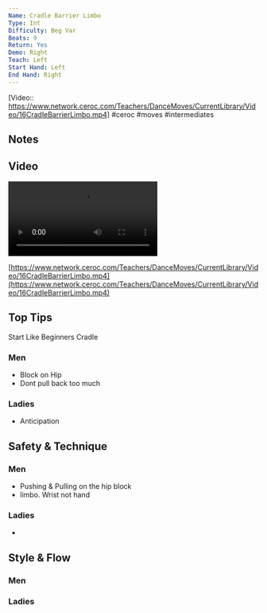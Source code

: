 ```yaml
---
Name: Cradle Barrier Limbo
Type: Int
Difficulty: Beg Var
Beats: 9
Return: Yes
Demo: Right
Teach: Left
Start Hand: Left
End Hand: Right
---
```


[Video:: https://www.network.ceroc.com/Teachers/DanceMoves/CurrentLibrary/Video/16CradleBarrierLimbo.mp4]
#ceroc #moves #intermediates
## Notes

## Video
<video controls>
    <source src="https://www.network.ceroc.com/Teachers/DanceMoves/CurrentLibrary/Video/16CradleBarrierLimbo.mp4" type="video/mp4">
</video>

[https://www.network.ceroc.com/Teachers/DanceMoves/CurrentLibrary/Video/16CradleBarrierLimbo.mp4](https://www.network.ceroc.com/Teachers/DanceMoves/CurrentLibrary/Video/16CradleBarrierLimbo.mp4)

## Top Tips
Start Like Beginners Cradle

### Men
- Block on Hip
- Dont pull back too much

### Ladies
- Anticipation

## Safety & Technique
### Men
- Pushing & Pulling on the hip block
- limbo. Wrist not hand

### Ladies
- 

## Style & Flow
### Men

### Ladies


